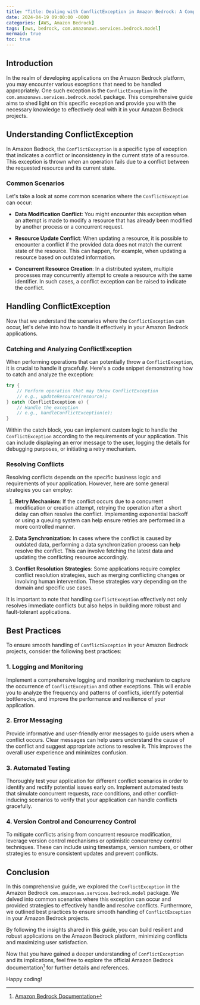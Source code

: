 ```yaml
---
title: "Title: Dealing with ConflictException in Amazon Bedrock: A Comprehensive Guide"
date: 2024-04-19 09:00:00 -0000
categories: [AWS, Amazon Bedrock]
tags: [aws, bedrock, com.amazonaws.services.bedrock.model]
mermaid: true
toc: true
---
```



## Introduction

In the realm of developing applications on the Amazon Bedrock platform, you may encounter various exceptions that need to be handled appropriately. One such exception is the `ConflictException` in the `com.amazonaws.services.bedrock.model` package. This comprehensive guide aims to shed light on this specific exception and provide you with the necessary knowledge to effectively deal with it in your Amazon Bedrock projects.

## Understanding ConflictException

In Amazon Bedrock, the `ConflictException` is a specific type of exception that indicates a conflict or inconsistency in the current state of a resource. This exception is thrown when an operation fails due to a conflict between the requested resource and its current state.

### Common Scenarios

Let's take a look at some common scenarios where the `ConflictException` can occur:

- **Data Modification Conflict**: You might encounter this exception when an attempt is made to modify a resource that has already been modified by another process or a concurrent request.

- **Resource Update Conflict**: When updating a resource, it is possible to encounter a conflict if the provided data does not match the current state of the resource. This can happen, for example, when updating a resource based on outdated information.

- **Concurrent Resource Creation**: In a distributed system, multiple processes may concurrently attempt to create a resource with the same identifier. In such cases, a conflict exception can be raised to indicate the conflict.

## Handling ConflictException

Now that we understand the scenarios where the `ConflictException` can occur, let's delve into how to handle it effectively in your Amazon Bedrock applications.

### Catching and Analyzing ConflictException

When performing operations that can potentially throw a `ConflictException`, it is crucial to handle it gracefully. Here's a code snippet demonstrating how to catch and analyze the exception:

```java
try {
    // Perform operation that may throw ConflictException
    // e.g., updateResource(resource);
} catch (ConflictException e) {
    // Handle the exception
    // e.g., handleConflictException(e);
}
```

Within the catch block, you can implement custom logic to handle the `ConflictException` according to the requirements of your application. This can include displaying an error message to the user, logging the details for debugging purposes, or initiating a retry mechanism.

### Resolving Conflicts

Resolving conflicts depends on the specific business logic and requirements of your application. However, here are some general strategies you can employ:

1. **Retry Mechanism**: If the conflict occurs due to a concurrent modification or creation attempt, retrying the operation after a short delay can often resolve the conflict. Implementing exponential backoff or using a queuing system can help ensure retries are performed in a more controlled manner.

2. **Data Synchronization**: In cases where the conflict is caused by outdated data, performing a data synchronization process can help resolve the conflict. This can involve fetching the latest data and updating the conflicting resource accordingly.

3. **Conflict Resolution Strategies**: Some applications require complex conflict resolution strategies, such as merging conflicting changes or involving human intervention. These strategies vary depending on the domain and specific use cases.

It is important to note that handling `ConflictException` effectively not only resolves immediate conflicts but also helps in building more robust and fault-tolerant applications.

## Best Practices

To ensure smooth handling of `ConflictException` in your Amazon Bedrock projects, consider the following best practices:

### 1. Logging and Monitoring

Implement a comprehensive logging and monitoring mechanism to capture the occurrence of `ConflictException` and other exceptions. This will enable you to analyze the frequency and patterns of conflicts, identify potential bottlenecks, and improve the performance and resilience of your application.

### 2. Error Messaging

Provide informative and user-friendly error messages to guide users when a conflict occurs. Clear messages can help users understand the cause of the conflict and suggest appropriate actions to resolve it. This improves the overall user experience and minimizes confusion.

### 3. Automated Testing

Thoroughly test your application for different conflict scenarios in order to identify and rectify potential issues early on. Implement automated tests that simulate concurrent requests, race conditions, and other conflict-inducing scenarios to verify that your application can handle conflicts gracefully.

### 4. Version Control and Concurrency Control

To mitigate conflicts arising from concurrent resource modification, leverage version control mechanisms or optimistic concurrency control techniques. These can include using timestamps, version numbers, or other strategies to ensure consistent updates and prevent conflicts.

## Conclusion

In this comprehensive guide, we explored the `ConflictException` in the Amazon Bedrock `com.amazonaws.services.bedrock.model` package. We delved into common scenarios where this exception can occur and provided strategies to effectively handle and resolve conflicts. Furthermore, we outlined best practices to ensure smooth handling of `ConflictException` in your Amazon Bedrock projects.

By following the insights shared in this guide, you can build resilient and robust applications on the Amazon Bedrock platform, minimizing conflicts and maximizing user satisfaction.

Now that you have gained a deeper understanding of `ConflictException` and its implications, feel free to explore the official Amazon Bedrock documentation[^1] for further details and references.

Happy coding!

[^1]: [Amazon Bedrock Documentation](https://docs.aws.amazon.com/bedrock/latest/APIReference/Welcome.html)